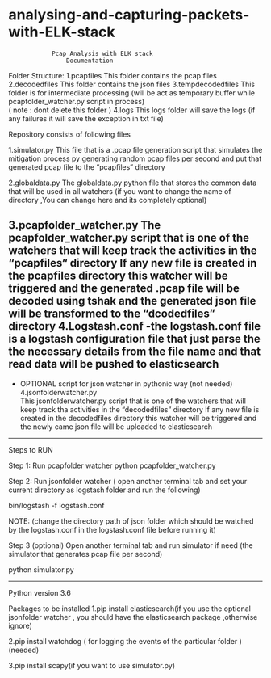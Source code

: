 # analysing-and-capturing-packets-with-ELK-stack
                Pcap Analysis with ELK stack
                    Documentation

Folder Structure:
    1.pcapfiles
This folder contains the pcap files
    2.decodedfiles
This folder contains the json files
    3.tempdecodedfiles
This folder is for intermediate processing (will be act as temporary buffer while pcapfolder_watcher.py script in process)  
( note : dont delete this folder )
    4.logs
This logs folder will save the logs (if any failures it will save the exception in txt file)


Repository consists of  following files

1.simulator.py
This file that is a .pcap file generation script that simulates the mitigation process py generating random pcap files per second and put that generated pcap file to the “pcapfiles”  directory

2.globaldata.py
The globaldata.py python file that stores the common data that will be used in all watchers
(if you want to change the name of directory ,You can change here and its completely optional)

3.pcapfolder_watcher.py
The pcapfolder_watcher.py script that is one of the watchers that will keep track the activities in the “pcapfiles“ directory 
If any new file is created in the pcapfiles directory this watcher will be triggered and the generated .pcap file will be decoded using tshak and the generated json file will be transformed to the “dcodedfiles” directory
4.Logstash.conf
    -the logstash.conf file is a logstash configuration file that just parse the the necessary details from the file name and that read data will be pushed to elasticsearch
----------------------------------------------------------------------------------------------------------------------------


   * OPTIONAL script for json watcher in pythonic way  (not needed)
4.jsonfolderwatcher.py    
This jsonfolderwatcher.py script that is one of the watchers that will keep track tha activities in the “decodedfiles” directory
If any new file is created in the decodedfiles directory this watcher will be triggered and the newly came json file will be uploaded to elasticsearch
-------------------------------------------------------------------------------------------------------------------------



Steps to RUN

Step 1:
Run pcapfolder watcher
python pcapfolder_watcher.py


Step 2:
Run jsonfolder watcher
( open another terminal tab and set your current directory as  logstash folder and run the following)

bin/logstash -f logstash.conf

NOTE: (change the directory path of  json folder which should be watched by the logstash.conf in the logstash.conf file before running it)

Step 3 (optional)
Open another terminal tab and run simulator if need
(the simulator that generates pcap file per second) 

python simulator.py


----------------------------------------------------------------------------------------------------------------------------
Python version 3.6

Packages to be installed
 1.pip install elasticsearch(if you  use the optional jsonfolder watcher , you should have the elasticsearch package ,otherwise ignore)

 2.pip install watchdog ( for logging the events of the particular folder )(needed)

3.pip install scapy(if you want to use  simulator.py)
 
